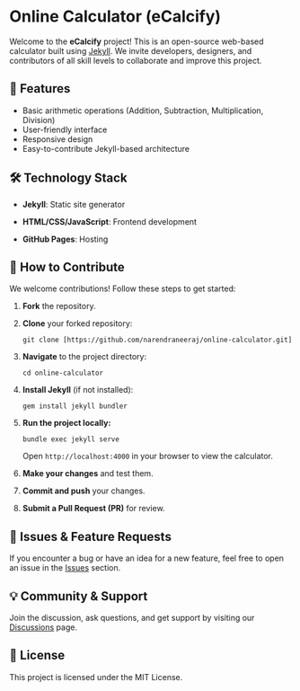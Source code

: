 <h1 data-pm-slice="1 1 []">Online Calculator (eCalcify)</h1>
<p>Welcome to the <strong>eCalcify</strong>&nbsp;project! This is an open-source web-based calculator built using <a href="https://jekyllrb.com/">Jekyll</a>. We invite developers, designers, and contributors of all skill levels to collaborate and improve this project.</p>
<h2>🚀 Features</h2>
<ul data-spread="false">
<li>Basic arithmetic operations (Addition, Subtraction, Multiplication, Division)</li>
<li>User-friendly interface</li>
<li>Responsive design</li>
<li>Easy-to-contribute Jekyll-based architecture</li>
</ul>
<h2>🛠️ Technology Stack</h2>
<ul data-spread="false">
<li>
<p><strong>Jekyll</strong>: Static site generator</p>
</li>
<li>
<p><strong>HTML/CSS/JavaScript</strong>: Frontend development</p>
</li>
<li>
<p><strong>GitHub Pages</strong>: Hosting</p>
</li>
</ul>
<h2>🎯 How to Contribute</h2>
<p>We welcome contributions! Follow these steps to get started:</p>
<ol start="1" data-spread="false">
<li>
<p><strong>Fork</strong> the repository.</p>
</li>
<li>
<p><strong>Clone</strong> your forked repository:</p>
<pre><code>git clone [https://github.com/narendraneeraj/online-calculator.git]</code></pre>
</li>
<li>
<p><strong>Navigate</strong> to the project directory:</p>
<pre><code>cd online-calculator</code></pre>
</li>
<li>
<p><strong>Install Jekyll</strong> (if not installed):</p>
<pre><code>gem install jekyll bundler</code></pre>
</li>
<li>
<p><strong>Run the project locally:</strong></p>
<pre><code>bundle exec jekyll serve</code></pre>
<p>Open <code>http://localhost:4000</code> in your browser to view the calculator.</p>
</li>
<li>
<p><strong>Make your changes</strong> and test them.</p>
</li>
<li>
<p><strong>Commit and push</strong> your changes.</p>
</li>
<li>
<p><strong>Submit a Pull Request (PR)</strong> for review.</p>
</li>
</ol>
<h2>📌 Issues &amp; Feature Requests</h2>
<p>If you encounter a bug or have an idea for a new feature, feel free to open an issue in the <a href="https://github.com/YOUR-REPO/issues">Issues</a> section.</p>
<h2>💡 Community &amp; Support</h2>
<p>Join the discussion, ask questions, and get support by visiting our <a href="https://github.com/YOUR-REPO/discussions">Discussions</a> page.</p>
<h2>📜 License</h2>
<p>This project is licensed under the <a>MIT License</a>.</p>